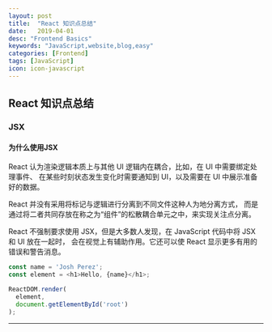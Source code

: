 ```yaml
---
layout: post
title:  "React 知识点总结"
date:   2019-04-01
desc: "Frontend Basics"
keywords: "JavaScript,website,blog,easy"
categories: [Frontend]
tags: [JavaScript]
icon: icon-javascript
---
```

## React 知识点总结

### **JSX**

#### 为什么使用JSX

React 认为渲染逻辑本质上与其他 UI 逻辑内在耦合，比如，在 UI 中需要绑定处理事件、
在某些时刻状态发生变化时需要通知到 UI，以及需要在 UI 中展示准备好的数据。

React 并没有采用将标记与逻辑进行分离到不同文件这种人为地分离方式，
而是通过将二者共同存放在称之为“组件”的松散耦合单元之中，来实现关注点分离。

React 不强制要求使用 JSX，但是大多数人发现，在 JavaScript 代码中将 JSX 和 UI 放在一起时，
会在视觉上有辅助作用。它还可以使 React 显示更多有用的错误和警告消息。

```js
const name = 'Josh Perez';
const element = <h1>Hello, {name}</h1>;

ReactDOM.render(
  element,
  document.getElementById('root')
);
```

***
